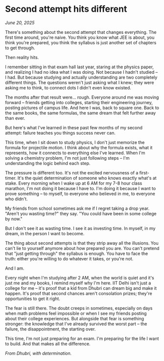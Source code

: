 # Second attempt hits different

*June 20, 2025*

There's something about the second attempt that changes everything. The first time around, you're naive. You think you know what JEE is about, you think you're prepared, you think the syllabus is just another set of chapters to get through.

Then reality hits.

I remember sitting in that exam hall last year, staring at the physics paper, and realizing I had no idea what I was doing. Not because I hadn't studied – I had. But because studying and actually understanding are two completely different things. The questions weren't just asking what I knew; they were asking me to think, to connect dots I didn't even know existed.

The months after that result were... rough. Everyone around me was moving forward – friends getting into colleges, starting their engineering journey, posting pictures of campus life. And here I was, back to square one. Back to the same books, the same formulas, the same dream that felt further away than ever.

But here's what I've learned in these past few months of my second attempt: failure teaches you things success never can.

This time, when I sit down to study physics, I don't just memorize the formula for projectile motion. I think about why the formula exists, what it represents, how it connects to everything else I've learned. When I'm solving a chemistry problem, I'm not just following steps – I'm understanding the logic behind each step.

The pressure is different too. It's not the excited nervousness of a first-timer. It's the quiet determination of someone who knows exactly what's at stake. Every morning when I wake up at 6 AM for my 7-8 hour class marathon, I'm not doing it because I have to. I'm doing it because I want to prove something – to myself, to everyone who believed in me, to everyone who didn't.

My friends from school sometimes ask me if I regret taking a drop year. "Aren't you wasting time?" they say. "You could have been in some college by now."

But I don't see it as wasting time. I see it as investing time. In myself, in my dream, in the person I want to become.

The thing about second attempts is that they strip away all the illusions. You can't lie to yourself anymore about how prepared you are. You can't pretend that "just getting through" the syllabus is enough. You have to face the truth: either you're willing to do whatever it takes, or you're not.

And I am.

Every night when I'm studying after 2 AM, when the world is quiet and it's just me and my books, I remind myself why I'm here. IIT Delhi isn't just a college for me – it's proof that a kid from Dhubri can dream big and make it happen. It's proof that second chances aren't consolation prizes; they're opportunities to get it right.

The fear is still there. The doubt creeps in sometimes, especially on days when math problems feel impossible or when I see my friends posting about their college experiences. But alongside that fear is something stronger: the knowledge that I've already survived the worst part – the failure, the disappointment, the starting over.

This time, I'm not just preparing for an exam. I'm preparing for the life I want to build. And that makes all the difference.

*From Dhubri, with determination.*

